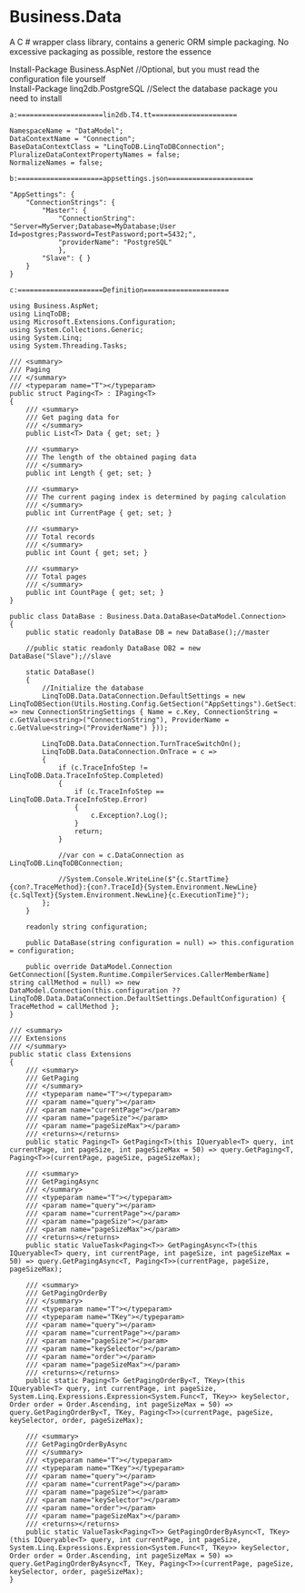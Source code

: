 # Business.Data
A C # wrapper class library, contains a generic ORM simple packaging. No excessive packaging as possible, restore the essence

Install-Package Business.AspNet //Optional, but you must read the configuration file yourself  
Install-Package linq2db.PostgreSQL //Select the database package you need to install

	a:=====================lin2db.T4.tt=====================
	
	NamespaceName = "DataModel";
	DataContextName = "Connection";
	BaseDataContextClass = "LinqToDB.LinqToDBConnection";
	PluralizeDataContextPropertyNames = false;
	NormalizeNames = false;
	
	b:=====================appsettings.json=====================
	
	"AppSettings": {
		"ConnectionStrings": {
			"Master": {
				"ConnectionString": "Server=MyServer;Database=MyDatabase;User Id=postgres;Password=TestPassword;port=5432;",
				"providerName": "PostgreSQL"
				},
            "Slave": { }
		}
	}
	
	c:=====================Definition=====================

    using Business.AspNet;
    using LinqToDB;
    using Microsoft.Extensions.Configuration;
    using System.Collections.Generic;
    using System.Linq;
    using System.Threading.Tasks;

    /// <summary>
    /// Paging
    /// </summary>
    /// <typeparam name="T"></typeparam>
    public struct Paging<T> : IPaging<T>
    {
        /// <summary>
        /// Get paging data for
        /// </summary>
        public List<T> Data { get; set; }

        /// <summary>
        /// The length of the obtained paging data
        /// </summary>
        public int Length { get; set; }

        /// <summary>
        /// The current paging index is determined by paging calculation
        /// </summary>
        public int CurrentPage { get; set; }

        /// <summary>
        /// Total records
        /// </summary>
        public int Count { get; set; }

        /// <summary>
        /// Total pages
        /// </summary>
        public int CountPage { get; set; }
    }

	public class DataBase : Business.Data.DataBase<DataModel.Connection>
    {
        public static readonly DataBase DB = new DataBase();//master

        //public static readonly DataBase DB2 = new DataBase("Slave");//slave

        static DataBase()
        {
            //Initialize the database
            LinqToDB.Data.DataConnection.DefaultSettings = new LinqToDBSection(Utils.Hosting.Config.GetSection("AppSettings").GetSection("ConnectionStrings").GetChildren().Select(c => new ConnectionStringSettings { Name = c.Key, ConnectionString = c.GetValue<string>("ConnectionString"), ProviderName = c.GetValue<string>("ProviderName") }));

            LinqToDB.Data.DataConnection.TurnTraceSwitchOn();
            LinqToDB.Data.DataConnection.OnTrace = c =>
            {
                if (c.TraceInfoStep != LinqToDB.Data.TraceInfoStep.Completed)
                {
                    if (c.TraceInfoStep == LinqToDB.Data.TraceInfoStep.Error)
                    {
                        c.Exception?.Log();
                    }
                    return;
                }

                //var con = c.DataConnection as LinqToDB.LinqToDBConnection;

                //System.Console.WriteLine($"{c.StartTime}{con?.TraceMethod}:{con?.TraceId}{System.Environment.NewLine}{c.SqlText}{System.Environment.NewLine}{c.ExecutionTime}");
            };
        }

        readonly string configuration;

        public DataBase(string configuration = null) => this.configuration = configuration;

        public override DataModel.Connection GetConnection([System.Runtime.CompilerServices.CallerMemberName] string callMethod = null) => new DataModel.Connection(this.configuration ?? LinqToDB.Data.DataConnection.DefaultSettings.DefaultConfiguration) { TraceMethod = callMethod };
    }

    /// <summary>
    /// Extensions
    /// </summary>
    public static class Extensions
    {
        /// <summary>
        /// GetPaging
        /// </summary>
        /// <typeparam name="T"></typeparam>
        /// <param name="query"></param>
        /// <param name="currentPage"></param>
        /// <param name="pageSize"></param>
        /// <param name="pageSizeMax"></param>
        /// <returns></returns>
        public static Paging<T> GetPaging<T>(this IQueryable<T> query, int currentPage, int pageSize, int pageSizeMax = 50) => query.GetPaging<T, Paging<T>>(currentPage, pageSize, pageSizeMax);

        /// <summary>
        /// GetPagingAsync
        /// </summary>
        /// <typeparam name="T"></typeparam>
        /// <param name="query"></param>
        /// <param name="currentPage"></param>
        /// <param name="pageSize"></param>
        /// <param name="pageSizeMax"></param>
        /// <returns></returns>
        public static ValueTask<Paging<T>> GetPagingAsync<T>(this IQueryable<T> query, int currentPage, int pageSize, int pageSizeMax = 50) => query.GetPagingAsync<T, Paging<T>>(currentPage, pageSize, pageSizeMax);

        /// <summary>
        /// GetPagingOrderBy
        /// </summary>
        /// <typeparam name="T"></typeparam>
        /// <typeparam name="TKey"></typeparam>
        /// <param name="query"></param>
        /// <param name="currentPage"></param>
        /// <param name="pageSize"></param>
        /// <param name="keySelector"></param>
        /// <param name="order"></param>
        /// <param name="pageSizeMax"></param>
        /// <returns></returns>
        public static Paging<T> GetPagingOrderBy<T, TKey>(this IQueryable<T> query, int currentPage, int pageSize, System.Linq.Expressions.Expression<System.Func<T, TKey>> keySelector, Order order = Order.Ascending, int pageSizeMax = 50) => query.GetPagingOrderBy<T, TKey, Paging<T>>(currentPage, pageSize, keySelector, order, pageSizeMax);

        /// <summary>
        /// GetPagingOrderByAsync
        /// </summary>
        /// <typeparam name="T"></typeparam>
        /// <typeparam name="TKey"></typeparam>
        /// <param name="query"></param>
        /// <param name="currentPage"></param>
        /// <param name="pageSize"></param>
        /// <param name="keySelector"></param>
        /// <param name="order"></param>
        /// <param name="pageSizeMax"></param>
        /// <returns></returns>
        public static ValueTask<Paging<T>> GetPagingOrderByAsync<T, TKey>(this IQueryable<T> query, int currentPage, int pageSize, System.Linq.Expressions.Expression<System.Func<T, TKey>> keySelector, Order order = Order.Ascending, int pageSizeMax = 50) => query.GetPagingOrderByAsync<T, TKey, Paging<T>>(currentPage, pageSize, keySelector, order, pageSizeMax);
    }
	